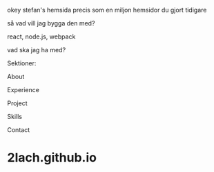 okey 
stefan's hemsida
precis som en miljon hemsidor du gjort tidigare

så vad vill jag bygga den med?

react, node.js, webpack

vad ska jag ha med?

Sektioner:

About

Experience 

Project

Skills

Contact

# 2lach.github.io
